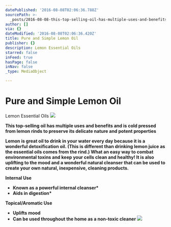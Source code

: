 ```yaml
---
datePublished: '2016-08-08T02:06:36.788Z'
sourcePath: >-
  _posts/2016-08-08-this-top-selling-oil-has-multiple-uses-and-benefits-and-is-c.md
author: []
via: {}
dateModified: '2016-08-08T02:06:36.420Z'
title: Pure and Simple Lemon Oil
publisher: {}
description: Lemon Essential Oils
starred: false
inFeed: true
hasPage: false
inNav: false
_type: MediaObject

---
```

# Pure and Simple Lemon Oil

Lemon Essential Oils
![](https://the-grid-user-content.s3-us-west-2.amazonaws.com/f3c40a21-840d-4519-99d6-435afb825003.jpg)

**This top-selling oil has multiple uses and benefits and is cold pressed from lemon rinds to preserve its delicate nature and potent properties**

**Lemon is great oil to drink in your water every day because it is a wonderful detoxification oil. (This is different than drinking lemon juice as the essential oils comes from the rind.) What an easy way to combat environmental toxins and keep your cells clean and healthy! It is also uplifting to the mood and a wonderful natural cleanser that can be used to create your own natural, inexpensive, cleaning products.**

**Internal Use**

* **Known as a powerful internal cleanser\***
* **Aids in digestion\***

**Topical/Aromatic Use**

* **Uplifts mood**
* **Can be used throughout the home as a non-toxic cleaner**
![](https://s3-us-west-2.amazonaws.com/the-grid-img/p/a44001f272ccb9b5911f12d865fa3c59d4b83c0d.jpg)